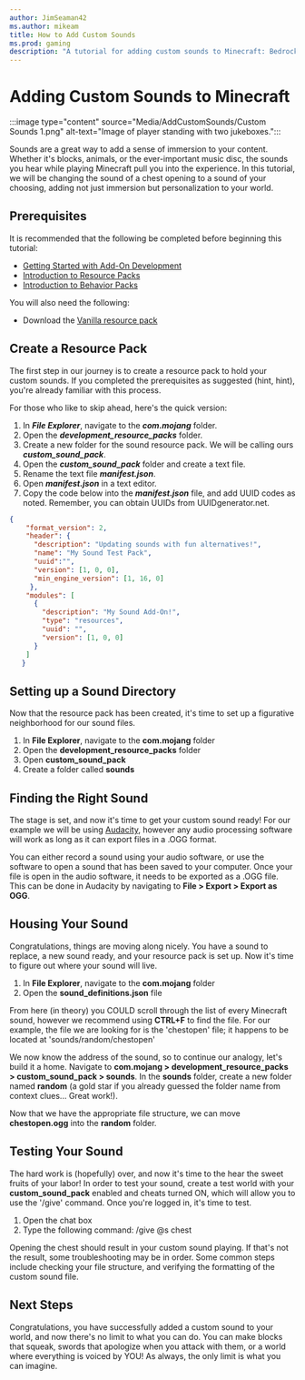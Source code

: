 ```yaml
---
author: JimSeaman42
ms.author: mikeam
title: How to Add Custom Sounds 
ms.prod: gaming
description: "A tutorial for adding custom sounds to Minecraft: Bedrock Edition"
---
```


# Adding Custom Sounds to Minecraft

:::image type="content" source="Media/AddCustomSounds/Custom Sounds 1.png" alt-text="Image of player standing with two jukeboxes.":::

Sounds are a great way to add a sense of immersion to your content. Whether it's blocks, animals, or the ever-important music disc, the sounds you hear while playing Minecraft pull you into the experience. In this tutorial, we will be changing the sound of a chest opening to a sound of your choosing, adding not just immersion but personalization to your world.

## Prerequisites

It is recommended that the following be completed before beginning this tutorial:

- [Getting Started with Add-On Development](GettingStarted.md)
- [Introduction to Resource Packs](ResourcePack.md)
- [Introduction to Behavior Packs](BehaviorPack.md)

You will also need the following:

- Download the [Vanilla resource pack](https://aka.ms/resourcepacktemplate)

## Create a Resource Pack

The first step in our journey is to create a resource pack to hold your custom sounds. If you completed the prerequisites as suggested (hint, hint), you're already familiar with this process.

For those who like to skip ahead, here's the quick version:

1. In ***File Explorer***, navigate to the ***com.mojang*** folder.
1. Open the ***development_resource_packs*** folder.
1. Create a new folder for the sound resource pack. We will be calling ours ***custom_sound_pack***.
1. Open the ***custom_sound_pack*** folder and create a text file.
1. Rename the text file ***manifest.json***.
1. Open ***manifest.json*** in a text editor.
1. Copy the code below into the ***manifest.json*** file, and add UUID codes as noted. Remember, you can obtain UUIDs from UUIDgenerator.net.

```json
{
    "format_version": 2,
    "header": {
      "description": "Updating sounds with fun alternatives!",
      "name": "My Sound Test Pack",
      "uuid":"",
      "version": [1, 0, 0],
      "min_engine_version": [1, 16, 0]
     },
    "modules": [
      {
        "description": "My Sound Add-On!",
        "type": "resources",
        "uuid": "",
        "version": [1, 0, 0]
      }
    ]
   }
```

## Setting up a Sound Directory

Now that the resource pack has been created, it's time to set up a figurative neighborhood for our sound files.

1. In **File Explorer**, navigate to the **com.mojang** folder
1. Open the **development_resource_packs** folder
1. Open **custom_sound_pack**
1. Create a folder called **sounds**

## Finding the Right Sound

The stage is set, and now it's time to get your custom sound ready! For our example we will be using [Audacity](https://www.audacityteam.org/), however any audio processing software will work as long as it can export files in a .OGG format.

You can either record a sound using your audio software, or use the software to open a sound that has been saved to your computer. Once your file is open in the audio software, it needs to be exported as a .OGG file. This can be done in Audacity by navigating to **File > Export > Export as OGG**.

## Housing Your Sound

Congratulations, things are moving along nicely. You have a sound to replace, a new sound ready, and your resource pack is set up. Now it's time to figure out where your sound will live.

1. In **File Explorer**, navigate to the **com.mojang** folder
1. Open the **sound_definitions.json** file

From here (in theory) you COULD scroll through the list of every Minecraft sound, however we recommend using **CTRL+F** to find the file. For our example, the file we are looking for is the 'chestopen' file; it happens to be located at 'sounds/random/chestopen'

We now know the address of the sound, so to continue our analogy, let's build it a home. Navigate to **com.mojang > development_resource_packs > custom_sound_pack > sounds**. In the **sounds** folder, create a new folder named **random** (a gold star if you already guessed the folder name from context clues... Great work!).

Now that we have the appropriate file structure, we can move **chestopen.ogg** into the **random** folder.

## Testing Your Sound

The hard work is (hopefully) over, and now it's time to the hear the sweet fruits of your labor! In order to test your sound, create a test world with your **custom_sound_pack** enabled and cheats turned ON, which will allow you to use the '/give' command. Once you're logged in, it's time to test.

1. Open the chat box
1. Type the following command: /give @s chest

Opening the chest should result in your custom sound playing. If that's not the result, some troubleshooting may be in order. Some common steps include checking your file structure, and verifying the formatting of the custom sound file.

## Next Steps

Congratulations, you have successfully added a custom sound to your world, and now there's no limit to what you can do. You can make blocks that squeak, swords that apologize when you attack with them, or a world where everything is voiced by YOU! As always, the only limit is what you can imagine.
